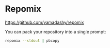 # Repomix

https://github.com/yamadashy/repomix

You can pack your repository into a single prompt:

```bash
repomix --stdout | pbcopy
```